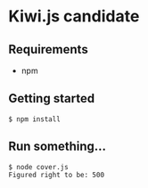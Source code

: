 # Kiwi.js candidate

## Requirements

- npm

## Getting started

```
$ npm install
```

## Run something...

```
$ node cover.js
Figured right to be: 500
```
